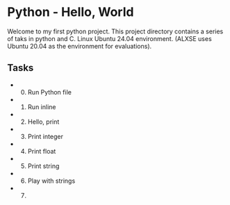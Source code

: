 # Python - Hello, World

Welcome to my first python project. This project directory contains a series of taks in python and C. Linux Ubuntu 24.04 environment. (ALXSE uses Ubuntu 20.04 as the environment for evaluations).

## Tasks

- 0. Run Python file
- 1. Run inline
- 2. Hello, print
- 3. Print integer
- 4. Print float
- 5. Print string
- 6. Play with strings
- 7. 
